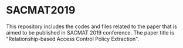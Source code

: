 # SACMAT2019
This repository includes the codes and files related to the paper that is aimed to be published in SACMAT 2019 conference. The paper title is "Relationship-based Access Control Policy Extraction".
